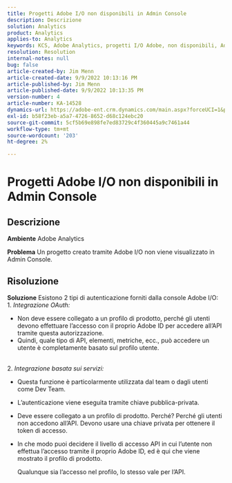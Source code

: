 ```yaml
---
title: Progetti Adobe I/O non disponibili in Admin Console
description: Descrizione
solution: Analytics
product: Analytics
applies-to: Analytics
keywords: KCS, Adobe Analytics, progetti I/O Adobe, non disponibili, Admin Console, integrazione OAuth, integrazione basata sui servizi
resolution: Resolution
internal-notes: null
bug: false
article-created-by: Jim Menn
article-created-date: 9/9/2022 10:13:16 PM
article-published-by: Jim Menn
article-published-date: 9/9/2022 10:13:35 PM
version-number: 4
article-number: KA-14528
dynamics-url: https://adobe-ent.crm.dynamics.com/main.aspx?forceUCI=1&pagetype=entityrecord&etn=knowledgearticle&id=79289e96-8c30-ed11-9db1-0022480866ad
exl-id: b58f23eb-a5a7-4726-8652-d68c124ebc20
source-git-commit: 5cf5b69e898fe7ed83729c4f360445a9c7461a44
workflow-type: tm+mt
source-wordcount: '203'
ht-degree: 2%

---
```


# Progetti Adobe I/O non disponibili in Admin Console

## Descrizione


<b>Ambiente</b>
Adobe Analytics

<b>Problema</b>
Un progetto creato tramite Adobe I/O non viene visualizzato in Admin Console.


## Risoluzione


<b>Soluzione</b>
Esistono 2 tipi di autenticazione forniti dalla console Adobe I/O:
<br>1. *Integrazione OAuth:*
- Non deve essere collegato a un profilo di prodotto, perché gli utenti devono effettuare l’accesso con il proprio Adobe ID per accedere all’API tramite questa autorizzazione.
- Quindi, quale tipo di API, elementi, metriche, ecc., può accedere un utente è completamente basato sul profilo utente.

<br>2. *Integrazione basata sui servizi:*
- Questa funzione è particolarmente utilizzata dal team o dagli utenti come Dev Team.


- L’autenticazione viene eseguita tramite chiave pubblica-privata.


- Deve essere collegato a un profilo di prodotto. Perché? Perché gli utenti non accedono all’API. Devono usare una chiave privata per ottenere il token di accesso.
- In che modo puoi decidere il livello di accesso API in cui l’utente non effettua l’accesso tramite il proprio Adobe ID, ed è qui che viene mostrato il profilo di prodotto.

  Qualunque sia l’accesso nel profilo, lo stesso vale per l’API.
